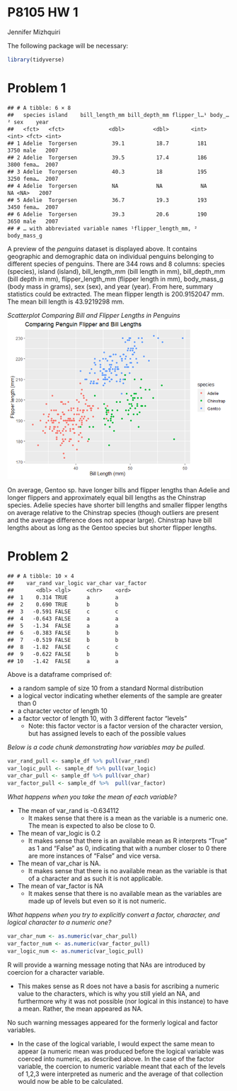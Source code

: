 P8105 HW 1
================
Jennifer Mizhquiri

The following package will be necessary:

``` r
library(tidyverse)
```

# Problem 1

    ## # A tibble: 6 × 8
    ##   species island    bill_length_mm bill_depth_mm flipper_l…¹ body_…² sex    year
    ##   <fct>   <fct>              <dbl>         <dbl>       <int>   <int> <fct> <int>
    ## 1 Adelie  Torgersen           39.1          18.7         181    3750 male   2007
    ## 2 Adelie  Torgersen           39.5          17.4         186    3800 fema…  2007
    ## 3 Adelie  Torgersen           40.3          18           195    3250 fema…  2007
    ## 4 Adelie  Torgersen           NA            NA            NA      NA <NA>   2007
    ## 5 Adelie  Torgersen           36.7          19.3         193    3450 fema…  2007
    ## 6 Adelie  Torgersen           39.3          20.6         190    3650 male   2007
    ## # … with abbreviated variable names ¹​flipper_length_mm, ²​body_mass_g

A preview of the *penguins* dataset is displayed above. It contains
geographic and demographic data on individual penguins belonging to
different species of penguins. There are 344 rows and 8 columns: species
(species), island (island), bill_length_mm (bill length in mm),
bill_depth_mm (bill depth in mm), flipper_length_mm (flipper length in
mm), body_mass_g (body mass in grams), sex (sex), and year (year). From
here, summary statistics could be extracted. The mean flipper length is
200.9152047 mm. The mean bill length is 43.9219298 mm.

*Scatterplot Comparing Bill and Flipper Lengths in Penguins*
![](p8105_hw1_JSM2182_files/figure-gfm/penguins_scatterplot-1.png)<!-- -->

On average, Gentoo sp. have longer bills and flipper lengths than Adelie
and longer flippers and approximately equal bill lengths as the
Chinstrap species. Adelie species have shorter bill lengths and smaller
flipper lengths on average relative to the Chinstrap species (though
outliers are present and the average difference does not appear large).
Chinstrap have bill lengths about as long as the Gentoo species but
shorter flipper lengths.

# Problem 2

    ## # A tibble: 10 × 4
    ##    var_rand var_logic var_char var_factor
    ##       <dbl> <lgl>     <chr>    <ord>     
    ##  1    0.314 TRUE      a        a         
    ##  2    0.690 TRUE      b        b         
    ##  3   -0.591 FALSE     c        c         
    ##  4   -0.643 FALSE     a        a         
    ##  5   -1.34  FALSE     a        a         
    ##  6   -0.383 FALSE     b        b         
    ##  7   -0.519 FALSE     b        b         
    ##  8   -1.82  FALSE     c        c         
    ##  9   -0.622 FALSE     b        b         
    ## 10   -1.42  FALSE     a        a

Above is a dataframe comprised of:

-   a random sample of size 10 from a standard Normal distribution
-   a logical vector indicating whether elements of the sample are
    greater than 0
-   a character vector of length 10
-   a factor vector of length 10, with 3 different factor “levels”
    -   Note: this factor vector is a factor version of the character
        version, but has assigned levels to each of the possible values

*Below is a code chunk demonstrating how variables may be pulled.*

``` r
var_rand_pull <- sample_df %>% pull(var_rand) 
var_logic_pull <- sample_df %>% pull(var_logic)
var_char_pull <- sample_df %>% pull(var_char)
var_factor_pull <- sample_df %>%  pull(var_factor)
```

*What happens when you take the mean of each variable?*

-   The mean of var_rand is -0.634112
    -   It makes sense that there is a mean as the variable is a numeric
        one. The mean is expected to also be close to 0.
-   The mean of var_logic is 0.2
    -   It makes sense that there is an available mean as R interprets
        “True” as 1 and “False” as 0, indicating that with a number
        closer to 0 there are more instances of “False” and vice versa.
-   The mean of var_char is NA.
    -   It makes sense that there is no available mean as the variable
        is that of a character and as such it is not applicable.
-   The mean of var_factor is NA
    -   It makes sense that there is no available mean as the variables
        are made up of levels but even so it is not numeric.

*What happens when you try to explicitly convert a factor, character,
and logical character to a numeric one?*

``` r
var_char_num <- as.numeric(var_char_pull)
var_factor_num <- as.numeric(var_factor_pull)
var_logic_num <- as.numeric(var_logic_pull)
```

R will provide a warning message noting that NAs are introduced by
coercion for a character variable.

-   This makes sense as R does not have a basis for ascribing a numeric
    value to the characters, which is why you still yield an NA, and
    furthermore why it was not possible (nor logical in this instance)
    to have a mean. Rather, the mean appeared as NA.

No such warning messages appeared for the formerly logical and factor
variables.

-   In the case of the logical variable, I would expect the same mean to
    appear (a numeric mean was produced before the logical variable was
    coerced into numeric, as described above. In the case of the factor
    variable, the coercion to numeric variable meant that each of the
    levels of 1,2,3 were interpreted as numeric and the average of that
    collection would now be able to be calculated.
